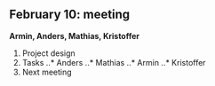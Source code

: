 ## February 10: meeting
**Armin, Anders, Mathias, Kristoffer**
1. Project design
2. Tasks
  ..* Anders
  ..* Mathias
  ..* Armin
  ..* Kristoffer
3. Next meeting


